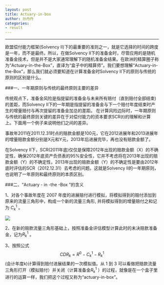 ```yaml
---
layout: post
title: Actuary-in-box
author: 孙丹丹
categories:
- result
---   
```


---

欧盟偿付能力框架(Solvency II)下的最重要的准则之一，就是它选择的时间的跨度是一年，而不是最终。所以，在做Solvency II下的准备金时，尽管应用的是随机准备金技术，但是并不是大家通常理解下的随机准备金结果。在欧洲的精算圈子称为“Actuary-in-the-Box”，直译为“盒子中的精算师”。我们要想理解“Actuary-in-the-Box”，那么我们就必须要知道在计算准备金时Solvency II下的原则与传统的原则的区别是什么。

###一、一年期原则与传统的最终原则主要的差异

传统观点下，准备金风险是指提留的准备金与未来所有赔付（直到赔付全部结束) 的差距，而Solvency II下的一年期是指提留的准备金与下一个赔付年度结束时产生的增量赔付与再次提留的准备金加总的差距。
在计算风险边际时，一年期原则与传统的最终原则关键的差异在于对偿付能力的资本要求SCR(t)的理解和计算上。下面用一个例子来说明他们之间的差异。

事故年2011在2011.12.31时点的赔款金额是100元，它在2012进展年和2013进展年的增量赔款金额分别是X元和Y元，2013年后进展完毕，再也没有赔款金额了。

在Solvency II下，SCR(2011年底)仅仅是保障2012年出现的赔款金额（X）的不确定性，确保2012年底资产负债表的95%安全性，它并不考虑将在2013年出现的赔款金额（Y）的不确定性，2013年出现的赔款金额（Y）的不确定性是要由2012年底时评估的SCR（2012.12.31）去考虑的问题。这就是Solvency II的一年期原则，也说明了一年原则和最终原则的本质区别。

###二、“Actuary - in -the -Box ”的含义

1、对各个事故年度在 2007 年度的进展赔付进行模拟，将模拟得到的赔付添加到原来的流量三角形中，构成一个新的流量三角形, 并将模拟得到的增量赔付之和记为 $C^{1}_{k}$ 。

![](http://reserverisk.github.com/images/2.png)

2、在新的赔款流量三角形基础上，按照准备金评估模型计算此时的未决赔款准备金，记为$R_{k}^{1}$ 。

3、按照公式     $$CDR_{k} =R^{0} -C_{k}^{1} -R_{k}^{1}$$           (会计年度k)计算得到赔付进展结果的一次模拟值。从 1 到 3 可以看做把赔款流量三角形打开（模拟赔付）并关闭（计算准备金$R_{k}^{1}$ ）的过程，就像是在一个盒子里进行的运算一样，我们把这个过程又称为“actuary-in-box”。

